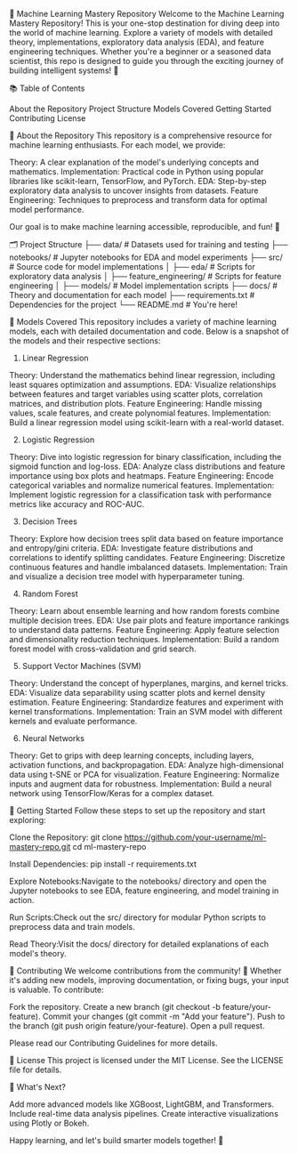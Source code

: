 🚀 Machine Learning Mastery Repository
Welcome to the Machine Learning Mastery Repository! This is your one-stop destination for diving deep into the world of machine learning. Explore a variety of models with detailed theory, implementations, exploratory data analysis (EDA), and feature engineering techniques. Whether you're a beginner or a seasoned data scientist, this repo is designed to guide you through the exciting journey of building intelligent systems! 🎉

📚 Table of Contents

About the Repository
Project Structure
Models Covered
Getting Started
Contributing
License


🌟 About the Repository
This repository is a comprehensive resource for machine learning enthusiasts. For each model, we provide:

Theory: A clear explanation of the model's underlying concepts and mathematics.
Implementation: Practical code in Python using popular libraries like scikit-learn, TensorFlow, and PyTorch.
EDA: Step-by-step exploratory data analysis to uncover insights from datasets.
Feature Engineering: Techniques to preprocess and transform data for optimal model performance.

Our goal is to make machine learning accessible, reproducible, and fun! 🚀

🗂 Project Structure
├── data/                    # Datasets used for training and testing
├── notebooks/               # Jupyter notebooks for EDA and model experiments
├── src/                     # Source code for model implementations
│   ├── eda/                # Scripts for exploratory data analysis
│   ├── feature_engineering/ # Scripts for feature engineering
│   ├── models/             # Model implementation scripts
├── docs/                    # Theory and documentation for each model
├── requirements.txt         # Dependencies for the project
└── README.md                # You're here!


🧠 Models Covered
This repository includes a variety of machine learning models, each with detailed documentation and code. Below is a snapshot of the models and their respective sections:
1. Linear Regression

Theory: Understand the mathematics behind linear regression, including least squares optimization and assumptions.
EDA: Visualize relationships between features and target variables using scatter plots, correlation matrices, and distribution plots.
Feature Engineering: Handle missing values, scale features, and create polynomial features.
Implementation: Build a linear regression model using scikit-learn with a real-world dataset.

2. Logistic Regression

Theory: Dive into logistic regression for binary classification, including the sigmoid function and log-loss.
EDA: Analyze class distributions and feature importance using box plots and heatmaps.
Feature Engineering: Encode categorical variables and normalize numerical features.
Implementation: Implement logistic regression for a classification task with performance metrics like accuracy and ROC-AUC.

3. Decision Trees

Theory: Explore how decision trees split data based on feature importance and entropy/gini criteria.
EDA: Investigate feature distributions and correlations to identify splitting candidates.
Feature Engineering: Discretize continuous features and handle imbalanced datasets.
Implementation: Train and visualize a decision tree model with hyperparameter tuning.

4. Random Forest

Theory: Learn about ensemble learning and how random forests combine multiple decision trees.
EDA: Use pair plots and feature importance rankings to understand data patterns.
Feature Engineering: Apply feature selection and dimensionality reduction techniques.
Implementation: Build a random forest model with cross-validation and grid search.

5. Support Vector Machines (SVM)

Theory: Understand the concept of hyperplanes, margins, and kernel tricks.
EDA: Visualize data separability using scatter plots and kernel density estimation.
Feature Engineering: Standardize features and experiment with kernel transformations.
Implementation: Train an SVM model with different kernels and evaluate performance.

6. Neural Networks

Theory: Get to grips with deep learning concepts, including layers, activation functions, and backpropagation.
EDA: Analyze high-dimensional data using t-SNE or PCA for visualization.
Feature Engineering: Normalize inputs and augment data for robustness.
Implementation: Build a neural network using TensorFlow/Keras for a complex dataset.


🚀 Getting Started
Follow these steps to set up the repository and start exploring:

Clone the Repository:
git clone https://github.com/your-username/ml-mastery-repo.git
cd ml-mastery-repo


Install Dependencies:
pip install -r requirements.txt


Explore Notebooks:Navigate to the notebooks/ directory and open the Jupyter notebooks to see EDA, feature engineering, and model training in action.

Run Scripts:Check out the src/ directory for modular Python scripts to preprocess data and train models.

Read Theory:Visit the docs/ directory for detailed explanations of each model's theory.



🤝 Contributing
We welcome contributions from the community! 🎉 Whether it's adding new models, improving documentation, or fixing bugs, your input is valuable. To contribute:

Fork the repository.
Create a new branch (git checkout -b feature/your-feature).
Commit your changes (git commit -m "Add your feature").
Push to the branch (git push origin feature/your-feature).
Open a pull request.

Please read our Contributing Guidelines for more details.

📜 License
This project is licensed under the MIT License. See the LICENSE file for details.

🎯 What's Next?

Add more advanced models like XGBoost, LightGBM, and Transformers.
Include real-time data analysis pipelines.
Create interactive visualizations using Plotly or Bokeh.

Happy learning, and let's build smarter models together! 🚀
